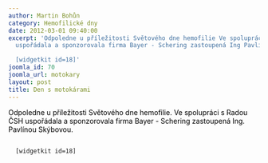 ```yaml
---
author: Martin Bohůn
category: Hemofilické dny
date: 2012-03-01 09:40:00
excerpt: 'Odpoledne u příležitosti Světového dne hemofilie Ve spolupráci s Radou ČSH
  uspořádala a sponzorovala firma Bayer - Schering zastoupená Ing Pavlínou Skýbovou

  [widgetkit id=18]'
joomla_id: 70
joomla_url: motokary
layout: post
title: Den s motokárami
---
```


<p>
 <span style="color: #000000;">
  Odpoledne u příležitosti Světového dne hemofilie. Ve spolupráci s Radou ČSH uspořádala a sponzorovala firma Bayer - Schering zastoupená Ing. Pavlínou Skýbovou.
 </span>
</p>
<p>
 <code>
  [widgetkit id=18]
 </code>
</p>